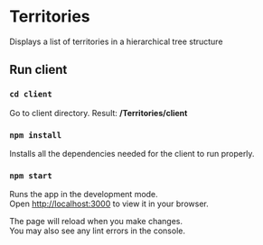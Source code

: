 # Territories
Displays a list of territories in a hierarchical tree structure



## Run client


### `cd client`

Go to client directory.
Result: **<path>/Territories/client**

### `npm install`

Installs all the dependencies needed for the client to run properly.

### `npm start`

Runs the app in the development mode.\
Open [http://localhost:3000](http://localhost:3000) to view it in your browser.

The page will reload when you make changes.\
You may also see any lint errors in the console.
